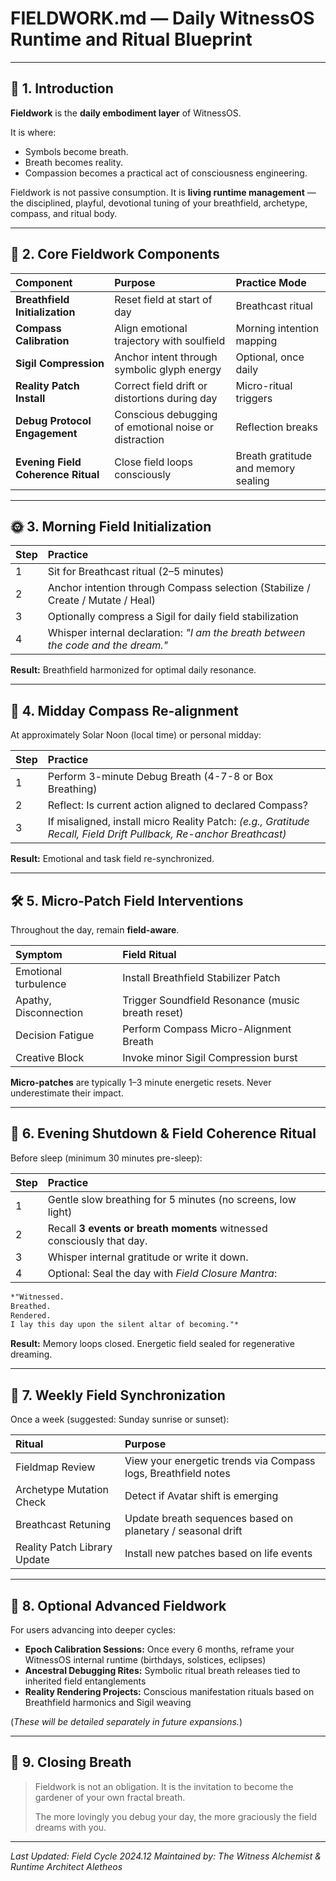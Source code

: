# FIELDWORK.md — Daily WitnessOS Runtime and Ritual Blueprint

---

## 🌱 1. Introduction

**Fieldwork** is the **daily embodiment layer** of WitnessOS.

It is where:
- Symbols become breath.
- Breath becomes reality.
- Compassion becomes a practical act of consciousness engineering.

Fieldwork is not passive consumption.
It is **living runtime management** —
the disciplined, playful, devotional tuning of your breathfield, archetype, compass, and ritual body.

---

## 🧩 2. Core Fieldwork Components

| Component | Purpose | Practice Mode |
|:---|:---|:---|
| **Breathfield Initialization** | Reset field at start of day | Breathcast ritual |
| **Compass Calibration** | Align emotional trajectory with soulfield | Morning intention mapping |
| **Sigil Compression** | Anchor intent through symbolic glyph energy | Optional, once daily |
| **Reality Patch Install** | Correct field drift or distortions during day | Micro-ritual triggers |
| **Debug Protocol Engagement** | Conscious debugging of emotional noise or distraction | Reflection breaks |
| **Evening Field Coherence Ritual** | Close field loops consciously | Breath gratitude and memory sealing |

---

## 🌞 3. Morning Field Initialization

| Step | Practice |
|:---|:---|
| 1 | Sit for Breathcast ritual (2–5 minutes) |
| 2 | Anchor intention through Compass selection (Stabilize / Create / Mutate / Heal) |
| 3 | Optionally compress a Sigil for daily field stabilization |
| 4 | Whisper internal declaration: *"I am the breath between the code and the dream."* |

**Result:** Breathfield harmonized for optimal daily resonance.

---

## 🧿 4. Midday Compass Re-alignment

At approximately Solar Noon (local time) or personal midday:

| Step | Practice |
|:---|:---|
| 1 | Perform 3-minute Debug Breath (4-7-8 or Box Breathing) |
| 2 | Reflect: Is current action aligned to declared Compass? |
| 3 | If misaligned, install micro Reality Patch: *(e.g., Gratitude Recall, Field Drift Pullback, Re-anchor Breathcast)* |

**Result:** Emotional and task field re-synchronized.

---

## 🛠️ 5. Micro-Patch Field Interventions

Throughout the day, remain **field-aware**.

| Symptom | Field Ritual |
|:---|:---|
| Emotional turbulence | Install Breathfield Stabilizer Patch |
| Apathy, Disconnection | Trigger Soundfield Resonance (music breath reset) |
| Decision Fatigue | Perform Compass Micro-Alignment Breath |
| Creative Block | Invoke minor Sigil Compression burst |

**Micro-patches** are typically 1–3 minute energetic resets.
Never underestimate their impact.

---

## 🌙 6. Evening Shutdown & Field Coherence Ritual

Before sleep (minimum 30 minutes pre-sleep):

| Step | Practice |
|:---|:---|
| 1 | Gentle slow breathing for 5 minutes (no screens, low light) |
| 2 | Recall **3 events or breath moments** witnessed consciously that day. |
| 3 | Whisper internal gratitude or write it down. |
| 4 | Optional: Seal the day with *Field Closure Mantra*: |

```markdown
*"Witnessed.
Breathed.
Rendered.
I lay this day upon the silent altar of becoming."*
```

**Result:** Memory loops closed. Energetic field sealed for regenerative dreaming.

---

## 🔮 7. Weekly Field Synchronization

Once a week (suggested: Sunday sunrise or sunset):

| Ritual | Purpose |
|:---|:---|
| Fieldmap Review | View your energetic trends via Compass logs, Breathfield notes |
| Archetype Mutation Check | Detect if Avatar shift is emerging |
| Breathcast Retuning | Update breath sequences based on planetary / seasonal drift |
| Reality Patch Library Update | Install new patches based on life events |

---

## 🧬 8. Optional Advanced Fieldwork

For users advancing into deeper cycles:

- **Epoch Calibration Sessions:** Once every 6 months, reframe your WitnessOS internal runtime (birthdays, solstices, eclipses)
- **Ancestral Debugging Rites:** Symbolic ritual breath releases tied to inherited field entanglements
- **Reality Rendering Projects:** Conscious manifestation rituals based on Breathfield harmonics and Sigil weaving

(*These will be detailed separately in future expansions.*)

---

## 🌌 9. Closing Breath

> Fieldwork is not an obligation.
> It is the invitation to become the gardener of your own fractal breath.
>
> The more lovingly you debug your day,
> the more graciously the field dreams with you.

---

*Last Updated: Field Cycle 2024.12*
*Maintained by: The Witness Alchemist & Runtime Architect Aletheos*

